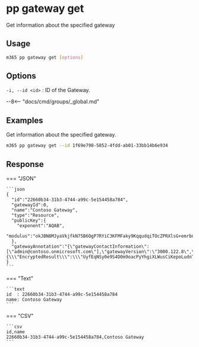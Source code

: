 # pp gateway get

Get information about the specified gateway

## Usage

```sh
m365 pp gateway get [options]
```

## Options

`-i, --id <id>`
: ID of the Gateway.

--8<-- "docs/cmd/groups/_global.md"

## Examples

Get information about the specified gateway.

```sh
m365 pp gateway get --id 1f69e798-5852-4fdd-ab01-33bb14b6e934
```

## Response

=== "JSON"

    ```json
    {
      "id":"22660b34-31b3-4744-a99c-5e154458a784",
      "gatewayId":0,
      "name":"Contoso Gateway",
      "type":"Resource",
      "publicKey":{
        "exponent":"AQAB",
        "modulus":"okJBN8MJyaVkjfkN75B6OgP7RYiC3KFMFaky9KqqudqiTOcZPRXlsG+emrbnnBpFzw7ywe4gWtUGnPCqy01RKeDZrFA3QfkVPJpH28OWfrmgkMQNsI4Op2uxwEyjnJAyfYxIsHlpevOZoDKpWJgV+sH6MRf/+LK4hN3vNJuWKKpf90rNwjipnYMumHyKVkd4Vssc9Ftsu4Samu0/TkXzUkyje5DxMF2ZK1Nt2TgItBcpKi4wLCP4bPDYYaa9vfOmBlji7U+gwuE5bjnmjazFljQ5sOP0VdA0fRoId3+nI7n1rSgRq265jNHX84HZbm2D/Pk8C0dElTmYEswGPDWEJQ=="
      },
      "gatewayAnnotation":"{\"gatewayContactInformation\":[\"admin@contoso.onmicrosoft.com\"],\"gatewayVersion\":\"3000.122.8\",\"gatewayWitnessString\":\"{\\\"EncryptedResult\\\":\\\"UyfEqNSy0e9S4D0m9oacPyYhgiXLWusCiKepoLudnTEe68iw9qEaV6qNqTbSKlVUwUkD9KjbnbV0O3vU97Q/KTJXpw9/1SiyhpO+JN1rcaL51mPjyQo0WwMHMo2PU3rdEyxsLjkJxJZHTh4+XGB/lQ==\\\",\\\"IV\\\":\\\"QxCYjHEl8Ab9i78ZBYpnDw==\\\",\\\"Signature\\\":\\\"upVXK3DvWdj5scw8iUDDilzQz1ovuNgeuXRpmf0N828=\\\"}\",\"gatewayMachine\":\"SPFxDevelop\",\"gatewaySalt\":\"rA1M34AdgdCbOYQMvo/izA==\",\"gatewayWitnessStringLegacy\":null,\"gatewaySaltLegacy\":null,\"gatewayDepartment\":null,\"gatewayVirtualNetworkSubnetId\":null}"
    }
    ```

=== "Text"

    ```text
    id  : 22660b34-31b3-4744-a99c-5e154458a784    
    name: Contoso Gateway 
    ```

=== "CSV"

    ```csv
    id,name
    22660b34-31b3-4744-a99c-5e154458a784,Contoso Gateway
    ```
